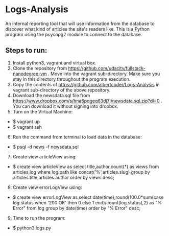 # Logs-Analysis
An internal reporting tool that will use information from the database to discover what kind of articles the site's readers like. This is a Python program using the psycopg2 module to connect to the database.

## Steps to run:

1. Install python3, vagrant and virtual box.
2. Clone the repository from https://github.com/udacity/fullstack-nanodegree-vm . Move into the vagrant sub-directory. Make sure you stay in this directory throughout the program execution.
3. Copy the contents of https://github.com/albertcoder/Logs-Analysis in vagrant sub-directory of the above repository.
4. Download the newsdata.sql file from https://www.dropbox.com/s/hna6pqgeq63dj7j/newsdata.sql.zip?dl=0 . You can download it without signing into dropbox. 
5. Turn on the Virtual Machine:
  -   $ vagrant up
  -   $ vagrant ssh
6. Run the command from terminal to load data in the database:
  - $   psql -d news -f newsdata.sql
7. Create view articleView using:
  - $ create view articleView as select title,author,count(*) as views from articles,log where 
  log.path like concat('%',articles.slug) group by articles.title,articles.author 
  order by views desc;
8. Create view errorLogView using:
  - $ create view errorLogView as select date(time),round(100.0*sum(case log.status when '200 OK' 
  then 0 else 1 end)/count(log.status),2) as "% Error" from log group by date(time) 
  order by "% Error" desc;
9. Time to run the program:
  - $ python3 logs.py
